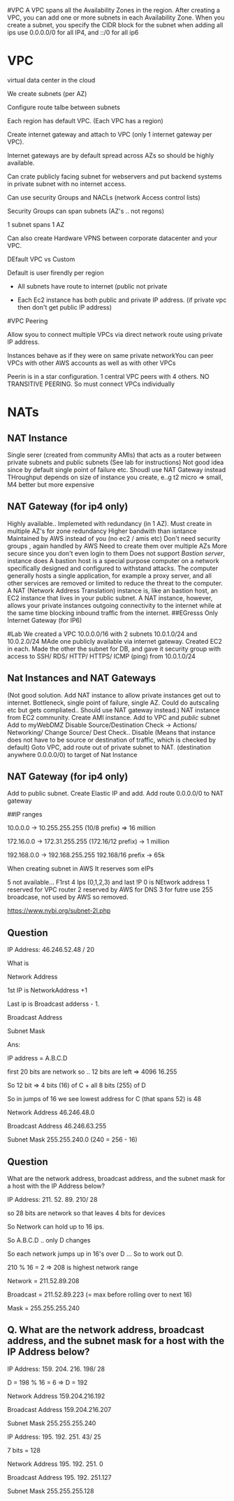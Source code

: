 #VPC
A VPC spans all the Availability Zones in the region. After creating a VPC, you can add one or more subnets in each Availability Zone. When you create a subnet, you specify the CIDR block for the subnet
when adding all ips use 0.0.0.0/0 for all IP4, and ::/0 for all ip6
# VPC


virtual data center in the cloud

We create subnets (per AZ)

Configure route talbe between subnets

Each region has default VPC. (Each VPC has a region)

Create internet gateway and attach to VPC (only 1 internet gateway per VPC).

Internet gateways are by default spread across AZs so should be highly available.

Can crate publicly facing subnet for webservers and put backend systems in private subnet with no internet access.

Can use security Groups and NACLs (network Access control lists)

 

Security Groups can span subnets (AZ's .. not regons)

1 subnet spans 1 AZ

 

Can also create Hardware VPNS between corporate datacenter and your VPC.

 

DEfault VPC vs Custom

Default is user firendly per region

* All subnets have route to internet (public not private

* Each  Ec2 instance has both public and private IP address. (if private vpc then don't get public IP address)

 

#VPC Peering

Allow syou to connect multiple VPCs via direct network route using private IP address.

Instances behave as if they were on same private networkYou can peer VPCs with other AWS accounts as well as with other VPCs

Peerin is in a star configuration. 1 central VPC peers with 4 others. NO TRANSITIVE PEERING. So must connect VPCs individually

# NATs
## NAT Instance
Single serer (created from community AMIs) that acts as a router between private subnets and public subnets (See lab for instructions)
Not good idea since by default single point of failure etc. Shoudl use NAT Gateway instead
THroughput depends on size of instance you create, e..g t2 micro => small, M4 better  but more expensive
## NAT Gateway (for ip4 only)
Highly available.. Implemeted with redundancy (in 1 AZ). Must create in multiple AZ's for zone redundancy
Higher bandwith than isntance
Maintained by AWS instead of you (no ec2 / amis etc)
Don't need security groups , again handled by AWS
Need to create them over multiple AZs
More secure since you don't even login to them
Does not support *Bastion server*, instance does
    A bastion host is a special purpose computer on a network specifically designed and configured to withstand attacks. The computer generally hosts a single application, for example a proxy server, and all other services are removed or limited to reduce the threat to the computer.
    A NAT (Network Address Translation) instance is, like an bastion host, an EC2 instance that lives in your public subnet. A NAT instance, however, allows your private instances outgoing connectivity to the internet while at the same time blocking inbound traffic from the internet.
##EGresss Only Internet Gateway (for IP6)


 #Lab
 We created a VPC 10.0.0.0/16 with 2 subnets  10.0.1.0/24  and 10.0.2.0/24
 MAde one publicly available via internet gateway.
 Created EC2 in each.
 Made the other the subnet for DB, and gave it security group with  access to SSH/ RDS/ HTTP/ HTTPS/ ICMP (ping) from 10.0.1.0/24

 ## Nat Instances and NAT Gateways
 (Not good solution. Add NAT instance to allow private instances get out to internet. Bottleneck, single point of failure, single AZ. Could do autscaling etc but gets compliated.. Should use NAT gateway instead.)
 NAT instance from EC2 community. 
    Create AMI instance. Add to VPC and *public* subnet
    Add to myWebDMZ
    Disable Source/Destination Check ->  Actions/ Networking/ Change Source/ Dest Check.. Disable (Means that instance does not have to be source or destination of traffic, which is checked by default)
    Goto VPC, add route out of private subnet to NAT. (destination anywhere 0.0.0.0/0) to target of Nat Instance

## NAT Gateway (for ip4 only)
Add to public subnet.
Create Elastic IP and add.
Add route 0.0.0.0/0 to NAT gateway
 

##IP ranges

10.0.0.0 -> 10.255.255.255  (10/8 prefix) => 16 million

172.16.0.0 -> 172.31.255.255  (172.16/12 prefix) -> 1 million

192.168.0.0 -> 192.168.255.255  192.168/16 prefix -> 65k

When creating subnet in AWS It reserves som eIPs

5 not available... F1rst 4 Ips  (0,1,2,3) and last !P
0 is NEtwork address
1 reserved for VPC router
2 reserved by AWS for DNS
3 for futre use
255 broadcase, not used by AWS so removed.
 

https://www.nybi.org/subnet-2l.php

## Question

IP Address: 46.246.52.48 / 20

What is

Network Address 

1st IP is NetworkAddress +1

Last ip is Broadcast adderss - 1.

Broadcast Address

Subnet Mask 

 

Ans:

IP address = A.B.C.D

first 20 bits are network so .. 12 bits are left => 4096     16.255

So 12 bit => 4 bits (16) of C + all 8 bits (255) of D

So in jumps of 16 we see lowest address for C (that spans 52) is 48

 

Network Address  46.246.48.0 

Broadcast Address  46.246.63.255

Subnet Mask  255.255.240.0  (240  = 256 - 16)

 

## Question

What are the network address, broadcast address, and the subnet mask for a host with the IP Address below?

IP Address: 211. 52. 89. 210/ 28

so 28 bits are network so that leaves 4 bits for devices

So Network can hold up to 16 ips.

So A.B.C.D .. only D changes

So each network jumps up in 16's over D ... So to work out D.

210 % 16 =  2 => 208 is highest network range

Network = 211.52.89.208

Broadcast = 211.52.89.223 (= max before rolling over to next 16)

Mask = 255.255.255.240

 

## Q. What are the network address, broadcast address, and the subnet mask for a host with the IP Address below?

IP Address: 159. 204. 216. 198/ 28

D = 198 % 16 = 6 => D = 192

Network Address  159.204.216.192

Broadcast Address 159.204.216.207

Subnet Mask   255.255.255.240

 

IP Address: 195. 192. 251. 43/ 25 

7 bits  = 128

Network Address  195. 192. 251. 0

Broadcast Address  195. 192. 251.127

Subnet Mask   255.255.255.128